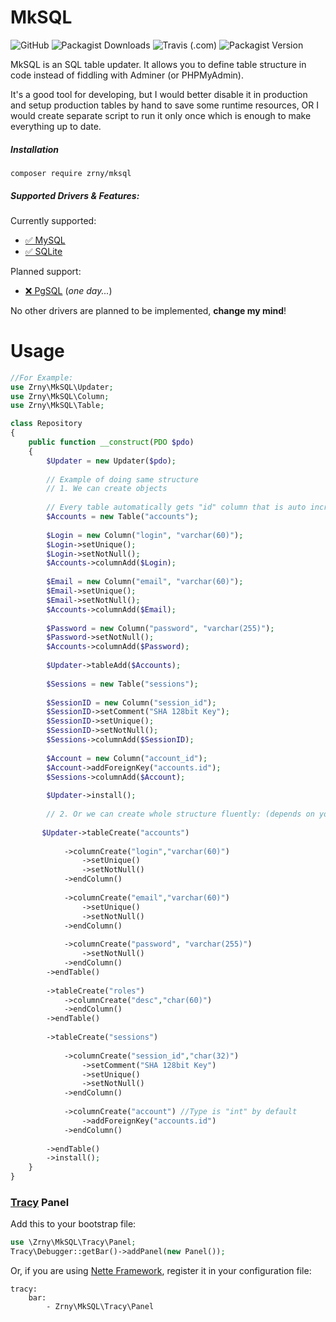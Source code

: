 # MkSQL
![GitHub](https://img.shields.io/github/license/zrny/mksql)
![Packagist Downloads](https://img.shields.io/packagist/dm/zrny/mksql)
![Travis (.com)](https://img.shields.io/travis/com/zrny/mksql)
![Packagist Version](https://img.shields.io/packagist/v/zrny/mksql)

MkSQL is an SQL table updater. It allows you to define table 
structure in code instead of fiddling with Adminer (or PHPMyAdmin).

It's a good tool for developing, but I would better disable it in production
and setup production tables by hand to save some runtime resources, OR I would
create separate script to run it only once which is enough to 
make everything up to date.

##### Installation

`composer require zrny/mksql`

##### Supported Drivers & Features: 

Currently supported:

- [✅ MySQL](https://www.mysql.com) 
- [✅ SQLite](https://www.sqlite.org/index.html) 

Planned support:

- [❌ PgSQL](https://www.postgresql.org) (*one day...*)

No other drivers are planned to be implemented, **change my mind**!

# Usage

```php
//For Example:
use Zrny\MkSQL\Updater;
use Zrny\MkSQL\Column;
use Zrny\MkSQL\Table;

class Repository
{    
    public function __construct(PDO $pdo)
    {
        $Updater = new Updater($pdo);
    
        // Example of doing same structure
        // 1. We can create objects
    
        // Every table automatically gets "id" column that is auto increment.
        $Accounts = new Table("accounts");
    
        $Login = new Column("login", "varchar(60)");
        $Login->setUnique();
        $Login->setNotNull();
        $Accounts->columnAdd($Login);
    
        $Email = new Column("email", "varchar(60)");
        $Email->setUnique();
        $Email->setNotNull();
        $Accounts->columnAdd($Email);
    
        $Password = new Column("password", "varchar(255)");
        $Password->setNotNull();
        $Accounts->columnAdd($Password);
    
        $Updater->tableAdd($Accounts);
    
        $Sessions = new Table("sessions");
    
        $SessionID = new Column("session_id");
        $SessionID->setComment("SHA 128bit Key");
        $SessionID->setUnique();
        $SessionID->setNotNull();
        $Sessions->columnAdd($SessionID);
    
        $Account = new Column("account_id");
        $Account->addForeignKey("accounts.id");
        $Sessions->columnAdd($Account);
    
        $Updater->install();
    
        // 2. Or we can create whole structure fluently: (depends on your taste)
    
       $Updater->tableCreate("accounts")
    
            ->columnCreate("login","varchar(60)")
                ->setUnique()
                ->setNotNull()
            ->endColumn()
    
            ->columnCreate("email","varchar(60)")
                ->setUnique()
                ->setNotNull()
            ->endColumn()
    
            ->columnCreate("password", "varchar(255)")
                ->setNotNull()
            ->endColumn()
        ->endTable()
    
        ->tableCreate("roles")
            ->columnCreate("desc","char(60)")
            ->endColumn()
        ->endTable()
    
        ->tableCreate("sessions")
    
            ->columnCreate("session_id","char(32)")
                ->setComment("SHA 128bit Key")
                ->setUnique()
                ->setNotNull()
            ->endColumn()
    
            ->columnCreate("account") //Type is "int" by default
                ->addForeignKey("accounts.id")
            ->endColumn()
    
        ->endTable()
        ->install();
    }
}
```
    
### [Tracy](https://tracy.nette.org/en/) Panel

Add this to your bootstrap file:
```php
use \Zrny\MkSQL\Tracy\Panel;
Tracy\Debugger::getBar()->addPanel(new Panel());
````

Or, if you are using [Nette Framework](https://nette.org/en/), 
register it in your configuration file:

```neon
tracy: 
    bar: 
        - Zrny\MkSQL\Tracy\Panel
```


     
    
        






